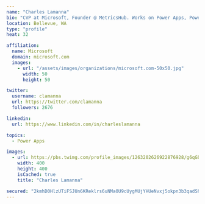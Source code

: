 ```yaml
---
name: "Charles Lamanna"
bio: "CVP at Microsoft, Founder @ MetricsHub. Works on Power Apps, Power Automate, Power Virtual Agent, Common Data Service and Dynamics 365."
location: Bellevue, WA
type: "profile"
heat: 32

affiliation:
  name: Microsoft
  domain: microsoft.com
  images:
    - url: "/assets/images/organizations/microsoft.com-50x50.jpg"
      width: 50
      height: 50

twitter:
  username: clamanna
  url: https://twitter.com/clamanna
  followers: 2676

linkedin:
  url: https://www.linkedin.com/in/charleslamanna

topics:
  - Power Apps

images:
  - url: https://pbs.twimg.com/profile_images/1263202626922876928/g6qGbHZ-_400x400.jpg
    width: 400
    height: 400
    isCached: true
    title: "Charles Lamanna"

secured: "2kmhD0HlzUTiFSJUn6KReklrs6uNMa0U9cUygMUjYHUeNvxj5okpn3b3qadShkJKBfaMsZIs+4NrGtGp5eO9jJHrl6dfRJ2/OQwES2nJqZapXp92+PwaQAC6180V7IMs0vQ1TYGV44Xb770PzkvHzHOdY0VnNlk2e5AT3dcbKAuvOyYrqfXiMzAH9BnNc51Dtv1pVzWCw4n1ddwt613Q7nnJiGvhn1N77qDguhl1pLAEXkF6e2hLBfV2+Q7A5SBulqVUOdDn3ZMWGuvAK7qpPVLH0e/hdfUOUWbu32cwW1P67wZsSlgt4DpMn+NCYmLF3QZlqeSv8hqCHIvSRw5vBoyiwCkOoZISfEULjJs7Cs0+qI01N75mDJFoAzxH412JqDVehGsQdmAFI8T5Ebff19I/z/1vbES13y6hXZ9r4v0=;pl6ZxOWzJ6dfR2czI9hMGQ=="
---
```


